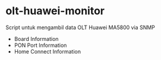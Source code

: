 # olt-huawei-monitor
Script untuk mengambil data OLT Huawei MA5800 via SNMP
- Board Information
- PON Port Information
- Home Connect Information
